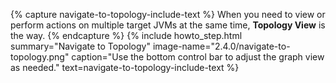 {% capture navigate-to-topology-include-text %}
  When you need to view or perform actions on multiple target JVMs at the same time, <b>Topology View</b> is the way.
{% endcapture %}
{% include howto_step.html
  summary="Navigate to Topology"
  image-name="2.4.0/navigate-to-topology.png"
  caption="Use the bottom control bar to adjust the graph view as needed."
  text=navigate-to-topology-include-text
%}
